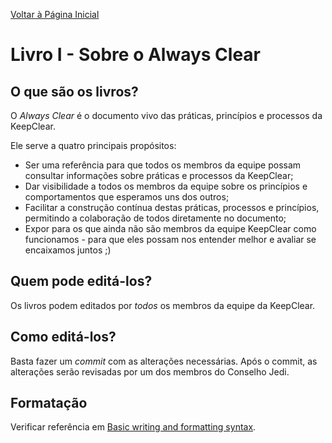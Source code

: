 [Voltar à Página Inicial](index.md)

# Livro I - Sobre o Always Clear

## O que são os livros?
O *Always Clear* é o documento vivo das práticas, princípios e processos da KeepClear.

Ele serve a quatro principais propósitos:
- Ser uma referência para que todos os membros da equipe possam consultar informações sobre práticas e processos da KeepClear;
- Dar visibilidade a todos os membros da equipe sobre os princípios e comportamentos que esperamos uns dos outros;
- Facilitar a construção contínua destas práticas, processos e princípios, permitindo a colaboração de todos diretamente no documento;
- Expor para os que ainda não são membros da equipe KeepClear como funcionamos - para que eles possam nos entender melhor e avaliar se encaixamos juntos ;)

## Quem pode editá-los?
Os livros podem editados por *todos* os membros da equipe da KeepClear.

## Como editá-los?
Basta fazer um *commit* com as alterações necessárias. Após o commit, as alterações serão revisadas por um dos membros do Conselho Jedi. 

## Formatação

Verificar referência em [Basic writing and formatting syntax](https://help.github.com/en/articles/basic-writing-and-formatting-syntax).
